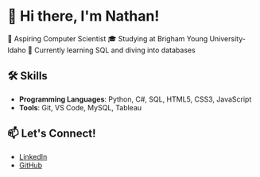 # 👋 Hi there, I'm Nathan!
🚀 Aspiring Computer Scientist
🎓 Studying at Brigham Young University-Idaho
🌱 Currently learning SQL and diving into databases

## 🛠 Skills
- **Programming Languages**: Python, C#, SQL, HTML5, CSS3, JavaScript
- **Tools**: Git, VS Code, MySQL, Tableau

## 📫 Let's Connect!
- [LinkedIn](https://www.linkedin.com/in/nathan-jackson-103444339/)
- [GitHub](https://github.com/nathanrjackson)
